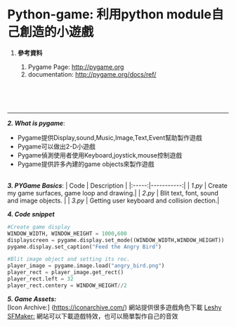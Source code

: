# Python-game: 利用python module自己創造的小遊戲

 1. **參考資料**
    1. Pygame Page: http://pygame.org
    2. documentation: http://pygame.org/docs/ref/
    
    <br><br><br>
  ------

**_2. What is pygame_**:
  * Pygame提供Display,sound,Music,Image,Text,Event幫助製作遊戲
  * Pygame可以做出2-D小遊戲
  * Pygame偵測使用者使用Keyboard,joystick,mouse控制遊戲
  * Pygame提供許多內建的game objects來製作遊戲<br><br>
  
**_3. PYGame Basics_**:
| Code | Description |
|:-----:|-----------:|
| _1.py_ | Create my game surfaces, game loop and drawing.|
| _2.py_ | Blit text, font, sound and image objects.    |
| _3.py_ | Getting user keyboard and collision dection.|

**_4. Code snippet_**
```python
#Create game display
WINDOW_WIDTH, WINDOW_HEIGHT = 1000,600
displayscreen = pygame.display.set_mode((WINDOW_WIDTH,WINDOW_HEIGHT))
pygame.display.set_caption("Feed the Angry Bird")

```
```python
#Blit image object and setting its rec.
player_image = pygame.image.load("angry_bird.png")
player_rect = player_image.get_rect()
player_rect.left = 32
player_rect.centery = WINDOW_HEIGHT//2
```
**_5. Game Assets:_**<br>
[Icon Archive:] (https://iconarchive.com/) 網站提供很多遊戲角色下載<be>
[Leshy SFMaker:](https://www.leshylabs.com/apps/sfMaker/) 網站可以下載遊戲特效，也可以簡單製作自己的音效
   
